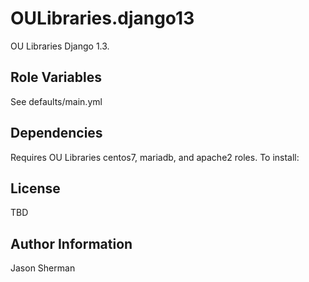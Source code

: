 OULibraries.django13
=========

OU Libraries Django 1.3.

Role Variables
--------------

See defaults/main.yml

Dependencies
------------

Requires OU Libraries centos7, mariadb, and apache2 roles. To install:

License
-------

TBD

Author Information
------------------

Jason Sherman
